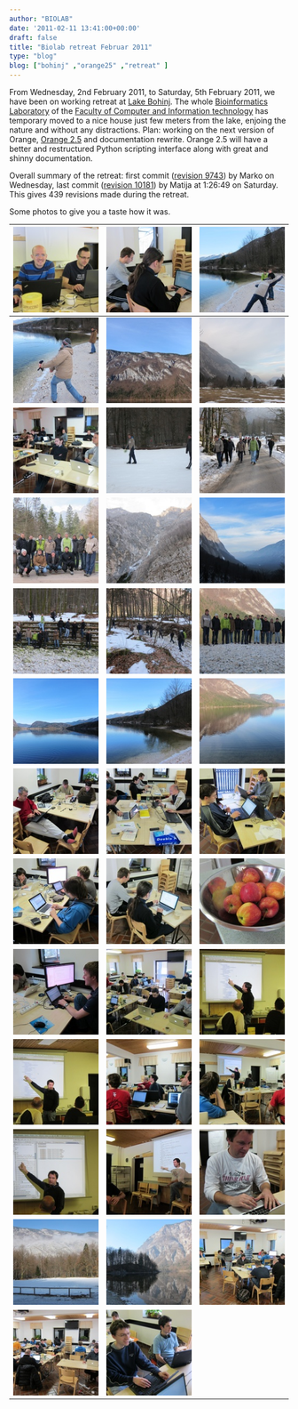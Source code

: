 ```yaml
---
author: "BIOLAB"
date: '2011-02-11 13:41:00+00:00'
draft: false
title: "Biolab retreat Februar 2011"
type: "blog"
blog: ["bohinj" ,"orange25" ,"retreat" ]
---
```


From Wednesday, 2nd February 2011, to Saturday, 5th February 2011, we have been on working retreat at [Lake Bohinj](http://en.wikipedia.org/wiki/Lake_Bohinj). The whole [Bioinformatics Laboratory](http://www.biolab.si/) of the [Faculty of Computer and Information technology](http://www.fri.uni-lj.si/) has temporary moved to a nice house just few meters from the lake, enjoing the nature and without any distractions. Plan: working on the next version of Orange, [Orange 2.5](http://orange.biolab.si/trac/intertrac/wiki%3AOrange25) and documentation rewrite. Orange 2.5 will have a better and restructured Python scripting interface along with great and shinny documentation.

Overall summary of the retreat: first commit ([revision 9743](http://orange.biolab.si/trac/intertrac/changeset%3A9743)) by Marko on Wednesday, last commit ([revision 10181](http://orange.biolab.si/trac/intertrac/changeset%3A10181)) by Matija at 1:26:49 on Saturday. This gives 439 revisions made during the retreat.

Some photos to give you a taste how it was.


|![](img_0292_1.jpg__160x160_q95_crop-True_upscale-False.jpg) | ![](img_0293_1.jpg__160x160_q95_crop-True_upscale-False.jpg) | ![](img_0360_1.jpg__160x160_q95_crop-True_upscale-False.jpg)|
|---------------------------------------------------------------------------------|---------------------------------------------------------------------------------|---------------------------------------------------------------------------------|
| ![](img_0364_1.jpg__160x160_q95_crop-True_upscale-False.jpg) | ![](img_0373_1.jpg__160x160_q95_crop-True_upscale-False.jpg) | ![](img_0325_1.jpg__160x160_q95_crop-True_upscale-False.jpg) |
| ![](img_0327_1.jpg__160x160_q95_crop-True_upscale-False.jpg) | ![](img_0303_1.jpg__160x160_q95_crop-True_upscale-False.jpg)| ![](img_0304_1.jpg__160x160_q95_crop-True_upscale-False.jpg)|
| ![](img_0306_1.jpg__160x160_q95_crop-True_upscale-False.jpg) | ![](img_0322_1.jpg__160x160_q95_crop-True_upscale-False.jpg) | ![](img_0324_1.jpg__160x160_q95_crop-True_upscale-False.jpg)|
| ![](img_0338_1.jpg__160x160_q95_crop-True_upscale-False.jpg) | ![](img_0346_1.jpg__160x160_q95_crop-True_upscale-False.jpg) | ![](img_0350_1.jpg__160x160_q95_crop-True_upscale-False.jpg)|
| ![](img_0359_1.jpg__160x160_q95_crop-True_upscale-False.jpg) | ![](img_0374_1.jpg__160x160_q95_crop-True_upscale-False.jpg) | ![](img_0375_1.jpg__160x160_q95_crop-True_upscale-False.jpg)|
| ![](img_0379_1.jpg__160x160_q95_crop-True_upscale-False.jpg) | ![](img_0381_1.jpg__160x160_q95_crop-True_upscale-False.jpg) | ![](img_0382_1.jpg__160x160_q95_crop-True_upscale-False.jpg)|
| ![](img_0383_1.jpg__160x160_q95_crop-True_upscale-False.jpg) | ![](img_0384_1.jpg__160x160_q95_crop-True_upscale-False.jpg) | ![](img_0294_1.jpg__160x160_q95_crop-True_upscale-False.jpg)|
| ![](img_0295_1.jpg__160x160_q95_crop-True_upscale-False.jpg) | ![](img_0297_1.jpg__160x160_q95_crop-True_upscale-False.jpg) | ![](img_0388_1.jpg__160x160_q95_crop-True_upscale-False.jpg)|
| ![](img_0392_1.jpg__160x160_q95_crop-True_upscale-False.jpg) | ![](img_0394_1.jpg__160x160_q95_crop-True_upscale-False.jpg) | ![](img_0396_1.jpg__160x160_q95_crop-True_upscale-False.jpg)|
| ![](img_0400_1.jpg__160x160_q95_crop-True_upscale-False.jpg) | ![](img_0273_1.jpg__160x160_q95_crop-True_upscale-False.jpg) | ![](img_0285_1.jpg__160x160_q95_crop-True_upscale-False.jpg)|
| ![](img_0277_1.jpg__160x160_q95_crop-True_upscale-False.jpg) | ![](img_0281_1.jpg__160x160_q95_crop-True_upscale-False.jpg) | ![](img_0284_1.jpg__160x160_q95_crop-True_upscale-False.jpg)|
| ![](img_0290_1.jpg__160x160_q95_crop-True_upscale-False.jpg) | ![](img_0291_1.jpg__160x160_q95_crop-True_upscale-False.jpg)
